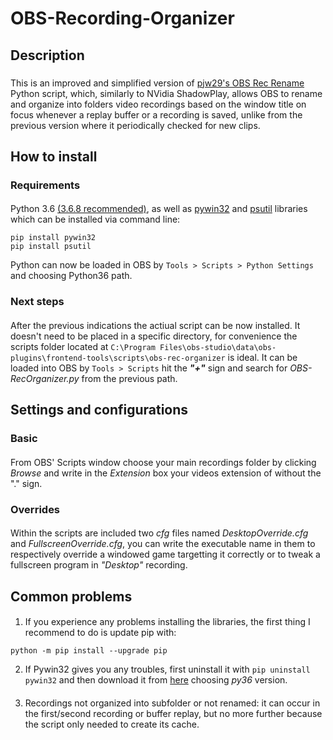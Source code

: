 # OBS-Recording-Organizer
## Description
### 
This is an improved and simplified version of [pjw29's OBS Rec Rename](https://github.com/pjw29/obs-rec-rename) Python script, which, similarly to NVidia ShadowPlay, allows OBS to rename and organize into folders video recordings based on the window title on focus whenever a replay buffer or a recording is saved, unlike from the previous version where it periodically checked for new clips.
## How to install
### Requirements
#### 
Python 3.6 [(3.6.8 recommended)](https://www.python.org/downloads/release/python-368/), as well as [pywin32](https://pypi.org/project/pywin32/) and [psutil](https://pypi.org/project/psutil/) libraries which can be installed via command line:
```
pip install pywin32
pip install psutil
```
Python can now be loaded in OBS by `Tools > Scripts > Python Settings` and choosing Python36 path.
### Next steps
#### 
After the previous indications the actiual script can be now installed. It doesn't need to be placed in a specific directory, for convenience the scripts folder located at `C:\Program Files\obs-studio\data\obs-plugins\frontend-tools\scripts\obs-rec-organizer` is ideal. It can be loaded into OBS by `Tools > Scripts` hit the *__"+"__* sign and search for _OBS-RecOrganizer.py_ from the previous path.
## Settings and configurations
### Basic
#### 
From OBS' Scripts window choose your main recordings folder by clicking *Browse* and write in the *Extension* box your videos extension of without the "." sign.
### Overrides
#### 
Within the scripts are included two *cfg* files named *DesktopOverride.cfg* and *FullscreenOverride.cfg*, you can write the executable name in them to respectively override a windowed game targetting it correctly or to tweak a fullscreen program in *"Desktop"* recording.
## Common problems
#### 
1) If you experience any problems installing the libraries, the first thing I recommend to do is update pip with: 
```
python -m pip install --upgrade pip
```
2) If Pywin32 gives you any troubles, first uninstall it with ```pip uninstall pywin32``` and then download it from [here](https://github.com/mhammond/pywin32/releases/tag/b305) choosing *py36* version.
####
3) Recordings not organized into subfolder or not renamed: it can occur in the first/second recording or buffer replay, but no more further because the script only needed to create its cache.